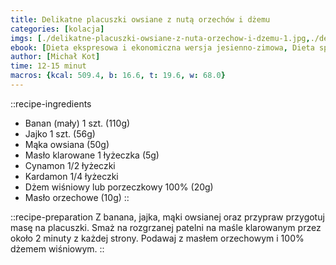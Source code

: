 ```yaml
---
title: Delikatne placuszki owsiane z nutą orzechów i dżemu
categories: [kolacja]
imgs: [./delikatne-placuszki-owsiane-z-nuta-orzechow-i-dzemu-1.jpg,./delikatne-placuszki-owsiane-z-nuta-orzechow-i-dzemu-2.jpg]
ebook: [Dieta ekspresowa i ekonomiczna wersja jesienno-zimowa, Dieta specjalna]
author: [Michał Kot]
time: 12-15 minut
macros: {kcal: 509.4, b: 16.6, t: 19.6, w: 68.0}
---
```


::recipe-ingredients
- Banan (mały) 1 szt. (110g)
- Jajko 1 szt. (56g)
- Mąka owsiana (50g)
- Masło klarowane 1 łyżeczka (5g)
- Cynamon 1/2 łyżeczki
- Kardamon 1/4 łyżeczki
- Dżem wiśniowy lub porzeczkowy 100% (20g)
- Masło orzechowe (10g)
::

::recipe-preparation
Z banana, jajka, mąki owsianej oraz przypraw przygotuj masę na placuszki. Smaż na rozgrzanej patelni na maśle klarowanym przez około 2 minuty z każdej strony. Podawaj z masłem orzechowym i 100% dżemem wiśniowym.
::
